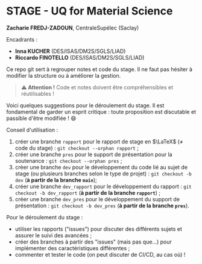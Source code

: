 # STAGE - UQ for Material Science

**Zacharie FREDJ-ZADOUN**, CentraleSupélec (Saclay)

Encadrants :

- **Inna KUCHER** (DES/ISAS/DM2S/SGLS/LIAD)
- **Riccardo FINOTELLO** (DES/ISAS/DM2S/SGLS/LIAD)

Ce repo git sert à regrouper notes et code du stage. Il ne faut pas hésiter à modifier la structure ou à améliorer la gestion.

> **⚠️ Attention !**
> Code et notes doivent être compréhensibles et réutilisables !

Voici quelques suggestions pour le déroulement du stage. Il est fondamental de garder un esprit critique : toute proposition est discutable et passible d'être modifiée ! 😄

Conseil d'utilisation :

1. créer une branche `rapport` pour le rapport de stage en $\LaTeX$ ($\neq$ code du stage) : `git checkout --orphan rapport` ;
2. créer une branche `pres` pour le support de présentation pour la soutenance : `git checkout --orphan pres` ;
3. créer une branche `dev` pour le développement du code lié au sujet de stage (ou plusieurs branches selon le type de projet) : `git checkout -b dev` (**à partir de la branche ``main``**);
4. créer une branche `dev_rapport` pour le développement du rapport : `git checkout -b dev_rapport` (**à partir de la branche ``rapport``**) ;
5. créer une branche `dev_pres` pour le développement du support de présentation : `git checkout -b dev_pres` (**à partir de la branche ``pres``**).

Pour le déroulement du stage :

- utiliser les rapports ("issues") pour discuter des différents sujets et assurer le suivi des avancées ;
- créer des branches à partir des "issues" (mais pas que…) pour implémenter des caractéristiques différentes ;
- commenter et tester le code (on peut discuter de CI/CD, au cas où) !
